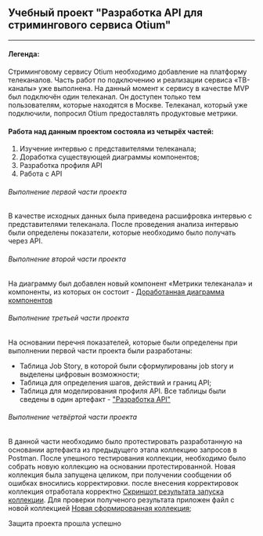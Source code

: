 ## Учебный проект "Разработка API для стримингового сервиса Otium"
---
#### Легенда:
Стриминговому сервису Оtium необходимо добавление на платформу телеканалов. 
Часть работ по подключению и реализации сервиса «ТВ-каналы» уже выполнена. На данный момент к сервису в качестве MVP был подключён один телеканал. 
Он доступен только тем пользователям, которые находятся в Москве.
Телеканал, который уже подключили, попросил Otium предоставлять продуктовые метрики.
#### Работа над данным проектом состояла из четырёх частей:
1. Изучение интервью с представителями телеканала;
2. Доработка существующей диаграммы компонентов;
3. Разработка профиля API
4. Работа с API
###### Выполнение первой части проекта
В качестве исходных данных была приведена расшифровка интервью с представителями телеканала. После проведения анализа интервью были определены показатели, которые необходимо было получать через API.
###### Выполнение второй части проекта
На диаграмму был добавлен новый компонент «Метрики телеканала» и компоненты, из которых он состоит - [Доработанная диаграмма компонентов](https://github.com/SerjKlementyev/Otium_FourthP/blob/386f73a587b8808a705bdf1423d2a1df0928df85/%D0%9F%D1%80%D0%BE%D0%B5%D0%BA%D1%824_%D0%9A%D0%BB%D0%B5%D0%BC%D0%B5%D0%BD%D1%82%D1%8C%D0%B5%D0%B2_%D1%87%D0%B0%D1%81%D1%82%D1%8C2_%D0%94%D0%B8%D0%B0%D0%B3%D0%9A%D0%BE%D0%BC%D0%BF%D0%BE%D0%BD%D0%B5%D0%BD%D1%82%D0%BE%D0%B2_%D0%B2%D0%B5%D1%802.drawio)
###### Выполнение третьей части проекта
На основании перечня показателей, которые были определены при выполнении первой части проекта были разработаны:
* Таблица Job Story, в которой были сформулированы job story и выделены цифровын возможности;
* Таблица для определения шагов, действий и границ API;
* Таблица для моделирования профиля API.
Все таблицы были сведены в один артефакт - ["Разработка API"](https://github.com/SerjKlementyev/Otium_FourthP/blob/9d5aeaa3816e2f3cad1303582654be5bc70b6cc2/%D0%A0%D0%B0%D0%B7%D1%80%D0%B0%D0%B1%D0%BE%D1%82%D0%BA%D0%B0%20API_%D0%B2%D0%B5%D1%802.docx)
###### Выполнение четвёртой части проекта
В данной части необходимо было протестировать разработанную на основании артефакта из предыдущего этапа коллекцию запросов в Postman. После упешного тестирования коллекции, необходимо было собрать новую коллекцию на основании протестированной. Новая коллекция была запущена целиком, при получении сообщении об ошибках вносились корректировки. после внесения корректировок коллекция отработала корректно [Скриншот результата запуска коллекции](https://github.com/SerjKlementyev/Otium_FourthP/blob/9d5aeaa3816e2f3cad1303582654be5bc70b6cc2/%D0%A0%D0%B5%D0%B7%D1%83%D0%BB%D1%8C%D1%82%D0%B0%D1%82%20%D1%80%D0%B0%D0%B1%D0%BE%D1%82%D1%8B%20%D0%BA%D0%BE%D0%BB%D0%BB%D0%B5%D0%BA%D1%86%D0%B8%D0%B8.docx).
Для проверки полученого результата приложен файл с новой коллекцией [Новая сформированная коллекция](https://github.com/SerjKlementyev/Otium_FourthP/blob/9d5aeaa3816e2f3cad1303582654be5bc70b6cc2/Part%204%20Collection.postman_collection_Klementyev.json);

Защита проекта прошла успешно
